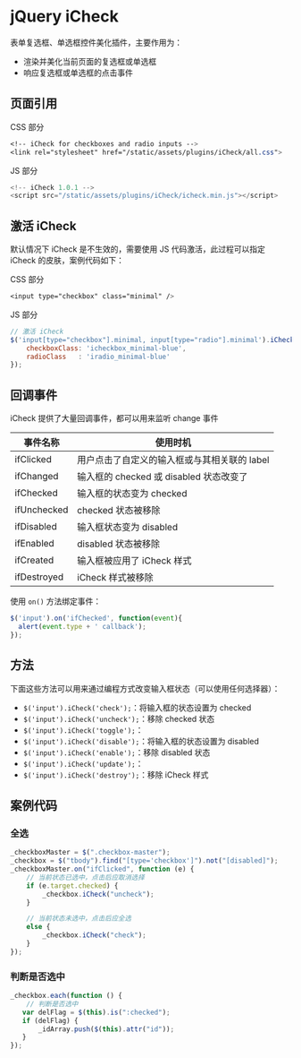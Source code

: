# jQuery iCheck

表单复选框、单选框控件美化插件，主要作用为：

- 渲染并美化当前页面的复选框或单选框
- 响应复选框或单选框的点击事件

## 页面引用

CSS 部分

```css
<!-- iCheck for checkboxes and radio inputs -->
<link rel="stylesheet" href="/static/assets/plugins/iCheck/all.css">
```

JS 部分

```js
<!-- iCheck 1.0.1 -->
<script src="/static/assets/plugins/iCheck/icheck.min.js"></script>
```

## 激活 iCheck

默认情况下 iCheck 是不生效的，需要使用 JS 代码激活，此过程可以指定 iCheck 的皮肤，案例代码如下：

CSS 部分

```css
<input type="checkbox" class="minimal" />
```

JS 部分

```javascript
// 激活 iCheck
$('input[type="checkbox"].minimal, input[type="radio"].minimal').iCheck({
    checkboxClass: 'icheckbox_minimal-blue',
    radioClass   : 'iradio_minimal-blue'
});
```

## 回调事件

iCheck 提供了大量回调事件，都可以用来监听 change 事件

| 事件名称    | 使用时机                                     |
| ----------- | -------------------------------------------- |
| ifClicked   | 用户点击了自定义的输入框或与其相关联的 label |
| ifChanged   | 输入框的 checked 或 disabled 状态改变了      |
| ifChecked   | 输入框的状态变为 checked                     |
| ifUnchecked | checked 状态被移除                           |
| ifDisabled  | 输入框状态变为 disabled                      |
| ifEnabled   | disabled 状态被移除                          |
| ifCreated   | 输入框被应用了 iCheck 样式                   |
| ifDestroyed | iCheck 样式被移除                            |

使用 `on()` 方法绑定事件：

```javascript
$('input').on('ifChecked', function(event){
  alert(event.type + ' callback');
});
```

## 方法

下面这些方法可以用来通过编程方式改变输入框状态（可以使用任何选择器）：

- `$('input').iCheck('check');`：将输入框的状态设置为 checked
- `$('input').iCheck('uncheck');`：移除 checked 状态
- `$('input').iCheck('toggle');`：
- `$('input').iCheck('disable');`：将输入框的状态设置为 disabled
- `$('input').iCheck('enable');`：移除 disabled 状态
- `$('input').iCheck('update');`：
- `$('input').iCheck('destroy');`：移除 iCheck 样式

## 案例代码

### 全选

```javascript
_checkboxMaster = $(".checkbox-master");
_checkbox = $("tbody").find("[type='checkbox']").not("[disabled]");
_checkboxMaster.on("ifClicked", function (e) {
    // 当前状态已选中，点击后应取消选择
    if (e.target.checked) {
        _checkbox.iCheck("uncheck");
    }

    // 当前状态未选中，点击后应全选
    else {
        _checkbox.iCheck("check");
    }
});
```

### 判断是否选中

```javascript
_checkbox.each(function () {
    // 判断是否选中
   var delFlag = $(this).is(":checked");
   if (delFlag) {
       _idArray.push($(this).attr("id"));
   }
});
```